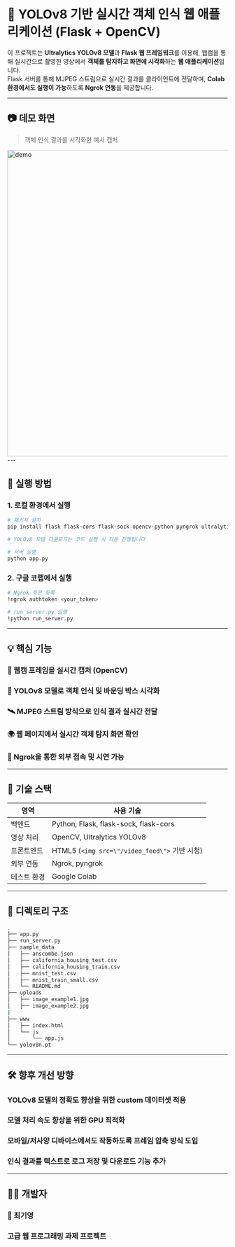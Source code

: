 # 🧠 YOLOv8 기반 실시간 객체 인식 웹 애플리케이션 (Flask + OpenCV)

이 프로젝트는 **Ultralytics YOLOv8 모델**과 **Flask 웹 프레임워크**를 이용해, 웹캠을 통해 실시간으로 촬영한 영상에서 **객체를 탐지하고 화면에 시각화**하는 **웹 애플리케이션**입니다.  
Flask 서버를 통해 MJPEG 스트림으로 실시간 결과를 클라이언트에 전달하며, **Colab 환경에서도 실행이 가능**하도록 **Ngrok 연동**을 제공합니다.

---

## 📷 데모 화면

> 객체 인식 결과를 시각화한 예시 캡처

<img width="700" alt="demo" src="https://github.com/user-attachments/assets/3eb2ecbe-4f40-483c-87a9-87a845c79682" />
---

## 🚀 실행 방법

### 1. 로컬 환경에서 실행
```bash
# 패키지 설치
pip install flask flask-cors flask-sock opencv-python pyngrok ultralytics

# YOLOv8 모델 다운로드는 코드 실행 시 자동 진행됩니다

# 서버 실행
python app.py
```

### 2. 구글 코랩에서 실행
```bash
# Ngrok 토큰 등록
!ngrok authtoken <your_token>

# run_server.py 실행
!python run_server.py
```

---

## 💡 핵심 기능
### 📸 웹캠 프레임을 실시간 캡처 (OpenCV)
### 🤖 YOLOv8 모델로 객체 인식 및 바운딩 박스 시각화
### 🛰 MJPEG 스트림 방식으로 인식 결과 실시간 전달
### 🌍 웹 페이지에서 실시간 객체 탐지 화면 확인
### 🔗 Ngrok을 통한 외부 접속 및 시연 가능


---
## 🧩 기술 스택
| 영역     | 사용 기술                                     |
| ------ | ----------------------------------------- |
| 백엔드    | Python, Flask, flask-sock, flask-cors     |
| 영상 처리  | OpenCV, Ultralytics YOLOv8                |
| 프론트엔드  | HTML5 (`<img src=\"/video_feed\">` 기반 시청) |
| 외부 연동  | Ngrok, pyngrok                            |
| 테스트 환경 | Google Colab                              |


---
## 📁 디렉토리 구조
```bash
.
├── app.py
├── run_server.py
├── sample_data
│   ├── anscombe.json
│   ├── california_housing_test.csv
│   ├── california_housing_train.csv
│   ├── mnist_test.csv
│   ├── mnist_train_small.csv
│   └── README.md
├── uploads
│   ├── image_example1.jpg
│   ├── image_example2.jpg
|
├── www
│   ├── index.html
│   └── js
│       └── app.js
└── yolov8n.pt
```

---
## 🛠 향후 개선 방향
### YOLOv8 모델의 정확도 향상을 위한 custom 데이터셋 적용
### 모델 처리 속도 향상을 위한 GPU 최적화
### 모바일/저사양 디바이스에서도 작동하도록 프레임 압축 방식 도입
### 인식 결과를 텍스트로 로그 저장 및 다운로드 기능 추가

---
## 🧑‍💻 개발자
### 👤 최기영
### 고급 웹 프로그래밍 과제 프로젝트

